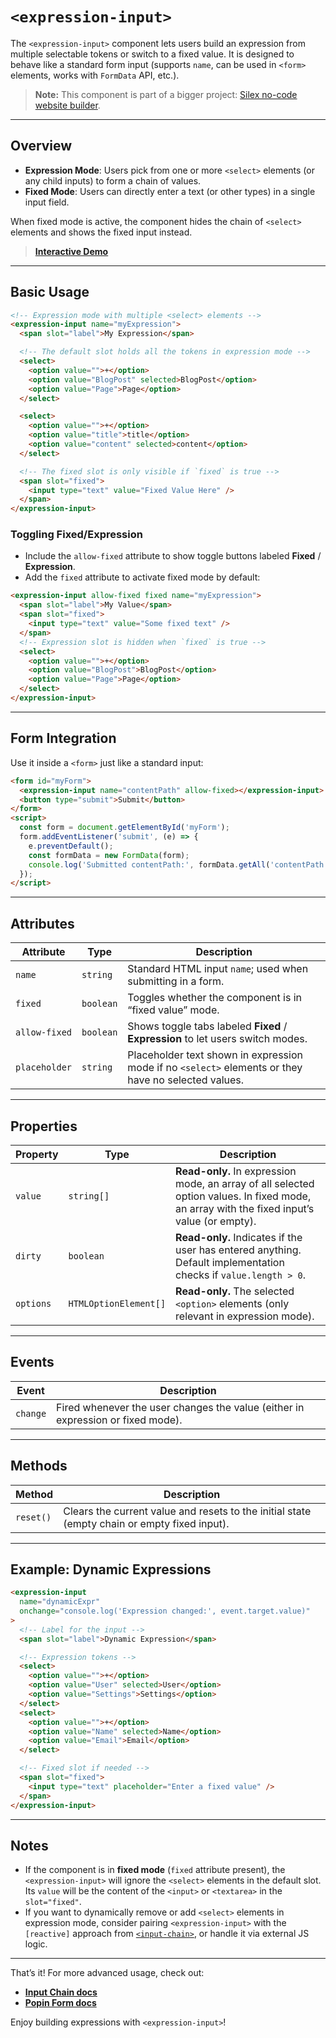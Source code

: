 # `<expression-input>`

The `<expression-input>` component lets users build an expression from multiple selectable tokens or switch to a fixed value. It is designed to behave like a standard form input (supports `name`, can be used in `<form>` elements, works with `FormData` API, etc.).

> **Note:** This component is part of a bigger project: [Silex no-code website builder](https://www.silex.me).

---

## Overview

- **Expression Mode**: Users pick from one or more `<select>` elements (or any child inputs) to form a chain of values.
- **Fixed Mode**: Users can directly enter a text (or other types) in a single input field.

When fixed mode is active, the component hides the chain of `<select>` elements and shows the fixed input instead.

> [**Interactive Demo**](https://codepen.io/lexoyo/full/dPbrQzY)

---

## Basic Usage

```html
<!-- Expression mode with multiple <select> elements -->
<expression-input name="myExpression">
  <span slot="label">My Expression</span>

  <!-- The default slot holds all the tokens in expression mode -->
  <select>
    <option value="">+</option>
    <option value="BlogPost" selected>BlogPost</option>
    <option value="Page">Page</option>
  </select>

  <select>
    <option value="">+</option>
    <option value="title">title</option>
    <option value="content" selected>content</option>
  </select>

  <!-- The fixed slot is only visible if `fixed` is true -->
  <span slot="fixed">
    <input type="text" value="Fixed Value Here" />
  </span>
</expression-input>
```

### Toggling Fixed/Expression

- Include the `allow-fixed` attribute to show toggle buttons labeled **Fixed** / **Expression**.
- Add the `fixed` attribute to activate fixed mode by default:

```html
<expression-input allow-fixed fixed name="myExpression">
  <span slot="label">My Value</span>
  <span slot="fixed">
    <input type="text" value="Some fixed text" />
  </span>
  <!-- Expression slot is hidden when `fixed` is true -->
  <select>
    <option value="">+</option>
    <option value="BlogPost">BlogPost</option>
    <option value="Page">Page</option>
  </select>
</expression-input>
```

---

## Form Integration

Use it inside a `<form>` just like a standard input:

```html
<form id="myForm">
  <expression-input name="contentPath" allow-fixed></expression-input>
  <button type="submit">Submit</button>
</form>
<script>
  const form = document.getElementById('myForm');
  form.addEventListener('submit', (e) => {
    e.preventDefault();
    const formData = new FormData(form);
    console.log('Submitted contentPath:', formData.getAll('contentPath'));
  });
</script>
```

---

## Attributes

| Attribute      | Type     | Description                                                                                                                |
|----------------|----------|----------------------------------------------------------------------------------------------------------------------------|
| `name`         | `string` | Standard HTML input `name`; used when submitting in a form.                                                                |
| `fixed`        | `boolean`| Toggles whether the component is in “fixed value” mode.                                                                    |
| `allow-fixed`  | `boolean`| Shows toggle tabs labeled **Fixed** / **Expression** to let users switch modes.                                            |
| `placeholder`  | `string` | Placeholder text shown in expression mode if no `<select>` elements or they have no selected values.                       |

---

## Properties

| Property   | Type          | Description                                                                                                       |
|------------|---------------|-------------------------------------------------------------------------------------------------------------------|
| `value`    | `string[]`    | **Read-only.** In expression mode, an array of all selected option values. In fixed mode, an array with the fixed input’s value (or empty). |
| `dirty`    | `boolean`     | **Read-only.** Indicates if the user has entered anything. Default implementation checks if `value.length > 0`.   |
| `options`  | `HTMLOptionElement[]` | **Read-only.** The selected `<option>` elements (only relevant in expression mode).                                 |

---

## Events

| Event   | Description                                                         |
|---------|---------------------------------------------------------------------|
| `change`| Fired whenever the user changes the value (either in expression or fixed mode). |

---

## Methods

| Method  | Description                                                            |
|---------|------------------------------------------------------------------------|
| `reset()` | Clears the current value and resets to the initial state (empty chain or empty fixed input). |

---

## Example: Dynamic Expressions

```html
<expression-input
  name="dynamicExpr"
  onchange="console.log('Expression changed:', event.target.value)"
>
  <!-- Label for the input -->
  <span slot="label">Dynamic Expression</span>

  <!-- Expression tokens -->
  <select>
    <option value="">+</option>
    <option value="User" selected>User</option>
    <option value="Settings">Settings</option>
  </select>
  <select>
    <option value="">+</option>
    <option value="Name" selected>Name</option>
    <option value="Email">Email</option>
  </select>

  <!-- Fixed slot if needed -->
  <span slot="fixed">
    <input type="text" placeholder="Enter a fixed value" />
  </span>
</expression-input>
```

---

## Notes

- If the component is in **fixed mode** (`fixed` attribute present), the `<expression-input>` will ignore the `<select>` elements in the default slot. Its `value` will be the content of the `<input>` or `<textarea>` in the `slot="fixed"`.
- If you want to dynamically remove or add `<select>` elements in expression mode, consider pairing `<expression-input>` with the `[reactive]` approach from [`<input-chain>`](./input-chain.md), or handle it via external JS logic.

---

That’s it! For more advanced usage, check out:

- **[Input Chain docs](./input-chain.md)**  
- **[Popin Form docs](./popin-form.md)**  

Enjoy building expressions with `<expression-input>`!
